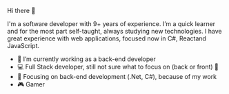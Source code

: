 Hi there 👋

I'm a software developer with 9+ years of experience. I’m a quick learner and for the most part self-taught, always studying new technologies. I have great experience with web applications, focused now in C#, Reactand JavaScript.

- 💼 I’m currently working as a back-end developer
- 💻 Full Stack developer, still not sure what to focus on (back or front) 🤔
- 🌱 Focusing on back-end development (.Net, C#), because of my work
- 🎮 Gamer


<!--
**digcarlesso/digcarlesso** is a ✨ _special_ ✨ repository because its `README.md` (this file) appears on your GitHub profile.
-->
